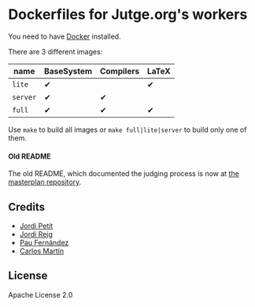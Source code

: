 # Dockerfiles for Jutge.org's workers

You need to have [Docker](https://docker.io) installed.

There are 3 different images:

| name     | BaseSystem | Compilers | LaTeX |
| -------- | ---------- | --------- | ----- |
| `lite`   | ✔          |           | ✔     |
| `server` | ✔          | ✔         |       |
| `full`   | ✔          | ✔         | ✔     |

Use `make` to build all images or `make full|lite|server` to build only one of them.

#### Old README

The old README, which documented the judging process is now at [the masterplan repository](https://github.com/jutge-org/masterplan/blob/main/docs/jutge-dockerfile.README.md).


## Credits

- [Jordi Petit](https://github.com/jordi-petit)
- [Jordi Reig](https://github.com/jordireig)
- [Pau Fernández](https://github.com/pauek)
- [Carlos Martín](https://github.com/Witixin1512)

## License

Apache License 2.0
